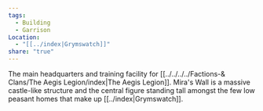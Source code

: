 ```yaml
---
tags:
  - Building
  - Garrison
Location:
  - "[[../index|Grymswatch]]"
share: "true"
---
```


The main headquarters and training facility for [[../../../../Factions-& Clans/The Aegis Legion/index|The Aegis Legion]]. Mira's Wall is a massive castle-like structure and the central figure standing tall amongst the few low peasant homes that make up [[../index|Grymswatch]].